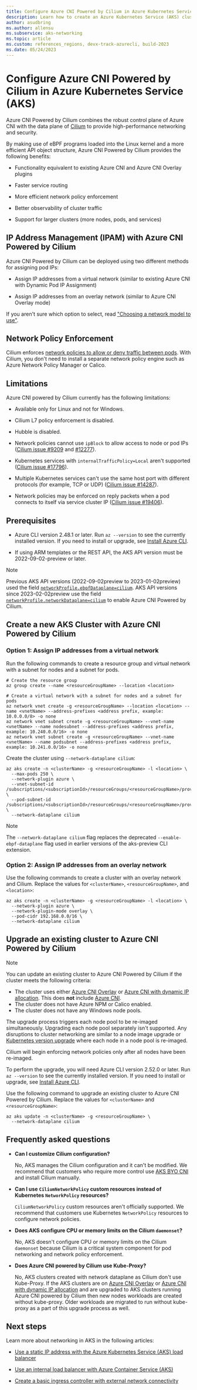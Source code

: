 ```yaml
---
title: Configure Azure CNI Powered by Cilium in Azure Kubernetes Service (AKS)
description: Learn how to create an Azure Kubernetes Service (AKS) cluster with Azure CNI Powered by Cilium.
author: asudbring
ms.author: allensu
ms.subservice: aks-networking
ms.topic: article
ms.custom: references_regions, devx-track-azurecli, build-2023
ms.date: 05/24/2023
---
```


# Configure Azure CNI Powered by Cilium in Azure Kubernetes Service (AKS)

Azure CNI Powered by Cilium combines the robust control plane of Azure CNI with the data plane of [Cilium](https://cilium.io/) to provide high-performance networking and security. 

By making use of eBPF programs loaded into the Linux kernel and a more efficient API object structure, Azure CNI Powered by Cilium provides the following benefits:

- Functionality equivalent to existing Azure CNI and Azure CNI Overlay plugins

- Faster service routing

- More efficient network policy enforcement

- Better observability of cluster traffic

- Support for larger clusters (more nodes, pods, and services)

## IP Address Management (IPAM) with Azure CNI Powered by Cilium

Azure CNI Powered by Cilium can be deployed using two different methods for assigning pod IPs: 

- Assign IP addresses from a virtual network (similar to existing Azure CNI with Dynamic Pod IP Assignment)

- Assign IP addresses from an overlay network (similar to Azure CNI Overlay mode)

If you aren't sure which option to select, read ["Choosing a network model to use"](./azure-cni-overlay.md#choosing-a-network-model-to-use).

## Network Policy Enforcement

Cilium enforces [network policies to allow or deny traffic between pods](./operator-best-practices-network.md#control-traffic-flow-with-network-policies). With Cilium, you don't need to install a separate network policy engine such as Azure Network Policy Manager or Calico.

## Limitations

Azure CNI powered by Cilium currently has the following limitations:

* Available only for Linux and not for Windows.

* Cilium L7 policy enforcement is disabled.

* Hubble is disabled.

* Network policies cannot use `ipBlock` to allow access to node or pod IPs ([Cilium issue #9209](https://github.com/cilium/cilium/issues/9209) and [#12277](https://github.com/cilium/cilium/issues/12277)).

* Kubernetes services with `internalTrafficPolicy=Local` aren't supported ([Cilium issue #17796](https://github.com/cilium/cilium/issues/17796)).

* Multiple Kubernetes services can't use the same host port with different protocols (for example, TCP or UDP) ([Cilium issue #14287](https://github.com/cilium/cilium/issues/14287)).

* Network policies may be enforced on reply packets when a pod connects to itself via service cluster IP ([Cilium issue #19406](https://github.com/cilium/cilium/issues/19406)).

## Prerequisites

* Azure CLI version 2.48.1 or later. Run `az --version` to see the currently installed version. If you need to install or upgrade, see [Install Azure CLI](/cli/azure/install-azure-cli).

* If using ARM templates or the REST API, the AKS API version must be 2022-09-02-preview or later.

> [!NOTE]
> Previous AKS API versions (2022-09-02preview to 2023-01-02preview) used the field [`networkProfile.ebpfDataplane=cilium`](https://github.com/Azure/azure-rest-api-specs/blob/06dbe269f7d9c709cc225c92358b38c3c2b74d60/specification/containerservice/resource-manager/Microsoft.ContainerService/aks/preview/2022-09-02-preview/managedClusters.json#L6939-L6955). AKS API versions since 2023-02-02preview use the field [`networkProfile.networkDataplane=cilium`](https://github.com/Azure/azure-rest-api-specs/blob/06dbe269f7d9c709cc225c92358b38c3c2b74d60/specification/containerservice/resource-manager/Microsoft.ContainerService/aks/preview/2023-02-02-preview/managedClusters.json#L7152-L7173) to enable Azure CNI Powered by Cilium.

## Create a new AKS Cluster with Azure CNI Powered by Cilium

### Option 1: Assign IP addresses from a virtual network

Run the following commands to create a resource group and virtual network with a subnet for nodes and a subnet for pods.

```azurecli-interactive
# Create the resource group
az group create --name <resourceGroupName> --location <location>
```

```azurecli-interactive
# Create a virtual network with a subnet for nodes and a subnet for pods
az network vnet create -g <resourceGroupName> --location <location> --name <vnetName> --address-prefixes <address prefix, example: 10.0.0.0/8> -o none 
az network vnet subnet create -g <resourceGroupName> --vnet-name <vnetName> --name nodesubnet --address-prefixes <address prefix, example: 10.240.0.0/16> -o none 
az network vnet subnet create -g <resourceGroupName> --vnet-name <vnetName> --name podsubnet --address-prefixes <address prefix, example: 10.241.0.0/16> -o none 
```

Create the cluster using `--network-dataplane cilium`:

```azurecli-interactive
az aks create -n <clusterName> -g <resourceGroupName> -l <location> \
  --max-pods 250 \
  --network-plugin azure \
  --vnet-subnet-id /subscriptions/<subscriptionId>/resourceGroups/<resourceGroupName>/providers/Microsoft.Network/virtualNetworks/<vnetName>/subnets/nodesubnet \
  --pod-subnet-id /subscriptions/<subscriptionId>/resourceGroups/<resourceGroupName>/providers/Microsoft.Network/virtualNetworks/<vnetName>/subnets/podsubnet \
  --network-dataplane cilium
```

> [!NOTE]
> The `--network-dataplane cilium` flag replaces the deprecated `--enable-ebpf-dataplane` flag used in earlier versions of the aks-preview CLI extension.

### Option 2: Assign IP addresses from an overlay network

Use the following commands to create a cluster with an overlay network and Cilium. Replace the values for `<clusterName>`, `<resourceGroupName>`, and `<location>`:

```azurecli-interactive
az aks create -n <clusterName> -g <resourceGroupName> -l <location> \
  --network-plugin azure \
  --network-plugin-mode overlay \
  --pod-cidr 192.168.0.0/16 \
  --network-dataplane cilium
```

## Upgrade an existing cluster to Azure CNI Powered by Cilium

> [!NOTE]
> You can update an existing cluster to Azure CNI Powered by Cilium if the cluster meets the following criteria:
>
> - The cluster uses either [Azure CNI Overlay](./azure-cni-overlay.md) or [Azure CNI with dynamic IP allocation](./configure-azure-cni-dynamic-ip-allocation.md). This does **not** include [Azure CNI](./configure-azure-cni.md).
> - The cluster does not have Azure NPM or Calico enabled.
> - The cluster does not have any Windows node pools.

The upgrade process triggers each node pool to be re-imaged simultaneously. Upgrading each node pool separately isn't supported. Any disruptions to cluster networking are similar to a node image upgrade or [Kubernetes version upgrade](./upgrade-cluster.md) where each node in a node pool is re-imaged.

Cilium will begin enforcing network policies only after all nodes have been re-imaged.

To perform the upgrade, you will need Azure CLI version 2.52.0 or later. Run `az --version` to see the currently installed version. If you need to install or upgrade, see [Install Azure CLI](/cli/azure/install-azure-cli).

Use the following command to upgrade an existing cluster to Azure CNI Powered by Cilium. Replace the values for `<clusterName>` and `<resourceGroupName>`:

```azurecli-interactive
az aks update -n <clusterName> -g <resourceGroupName> \
  --network-dataplane cilium
```


## Frequently asked questions

- **Can I customize Cilium configuration?**

    No, AKS manages the Cilium configuration and it can't be modified. We recommend that customers who require more control use [AKS BYO CNI](./use-byo-cni.md) and install Cilium manually.

- **Can I use `CiliumNetworkPolicy` custom resources instead of Kubernetes `NetworkPolicy` resources?**

    `CiliumNetworkPolicy` custom resources aren't officially supported. We recommend that customers use Kubernetes `NetworkPolicy` resources to configure network policies.

- **Does AKS configure CPU or memory limits on the Cilium `daemonset`?**

    No, AKS doesn't configure CPU or memory limits on the Cilium `daemonset` because Cilium is a critical system component for pod networking and network policy enforcement.

- **Does Azure CNI powered by Cilium use Kube-Proxy?**

    No, AKS clusters created with network dataplane as Cilium don't use Kube-Proxy. 
    If the AKS clusters are on [Azure CNI Overlay](./azure-cni-overlay.md) or [Azure CNI with dynamic IP allocation](./configure-azure-cni-dynamic-ip-allocation.md) and are upgraded to AKS clusters running Azure CNI powered by Cilium then new nodes workloads are created without kube-proxy. Older workloads are migrated to run without kube-proxy as a part of this upgrade process as well.


## Next steps

Learn more about networking in AKS in the following articles:

* [Use a static IP address with the Azure Kubernetes Service (AKS) load balancer](static-ip.md)

* [Use an internal load balancer with Azure Container Service (AKS)](internal-lb.md)

* [Create a basic ingress controller with external network connectivity][aks-ingress-basic]

<!-- LINKS - Internal -->
[aks-ingress-basic]: ingress-basic.md
